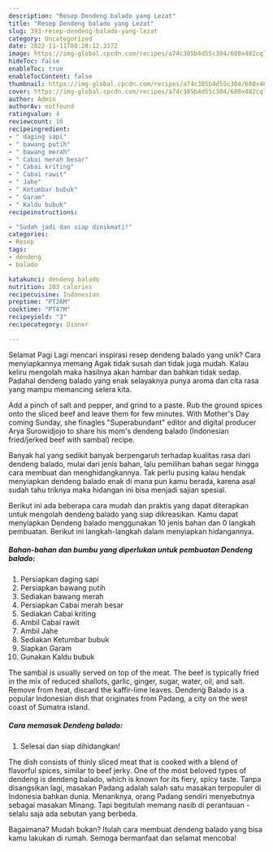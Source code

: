 ```yaml
---
description: "Resep Dendeng balado yang Lezat"
title: "Resep Dendeng balado yang Lezat"
slug: 393-resep-dendeng-balado-yang-lezat
category: Uncategorized
date: 2022-11-11T00:28:12.337Z
image: https://img-global.cpcdn.com/recipes/a74c385b4d55c304/680x482cq70/dendeng-balado-foto-resep-utama.jpg
hideToc: false
enableToc: true
enableTocContent: false
thumbnail: https://img-global.cpcdn.com/recipes/a74c385b4d55c304/680x482cq70/dendeng-balado-foto-resep-utama.jpg
cover: https://img-global.cpcdn.com/recipes/a74c385b4d55c304/680x482cq70/dendeng-balado-foto-resep-utama.jpg
author: Admin
authorAv: notfound
ratingvalue: 4
reviewcount: 16
recipeingredient:
- " daging sapi"
- " bawang putih"
- " bawang merah"
- " Cabai merah besar"
- " Cabai kriting"
- " Cabai rawit"
- " Jahe"
- " Ketumbar bubuk"
- " Garam"
- " Kaldu bubuk"
recipeinstructions:

- "Sudah jadi dan siap dinikmati!"
categories:
- Resep
tags:
- dendeng
- balado

katakunci: dendeng balado 
nutrition: 203 calories
recipecuisine: Indonesian
preptime: "PT26M"
cooktime: "PT47M"
recipeyield: "3"
recipecategory: Dinner

---
```



Selamat Pagi Lagi mencari inspirasi resep dendeng balado yang unik? Cara menyiapkannya memang Agak tidak susah dan tidak juga mudah. Kalau keliru mengolah maka hasilnya akan hambar dan bahkan tidak sedap. Padahal dendeng balado yang enak selayaknya punya aroma dan cita rasa yang mampu memancing selera kita.


Add a pinch of salt and pepper, and grind to a paste. Rub the ground spices onto the sliced beef and leave them for few minutes. With Mother&#39;s Day coming Sunday, she finagles &#34;Superabundant&#34; editor and digital producer Arya Surowidjojo to share his mom&#39;s dendeng balado (Indonesian fried/jerked beef with sambal) recipe.

Banyak hal yang sedikit banyak berpengaruh terhadap kualitas rasa dari dendeng balado, mulai dari jenis bahan, lalu pemilihan bahan segar hingga cara membuat dan menghidangkannya. Tak perlu pusing kalau hendak menyiapkan dendeng balado enak di mana pun kamu berada, karena asal sudah tahu triknya maka hidangan ini bisa menjadi sajian spesial.


Berikut ini ada beberapa cara mudah dan praktis yang dapat diterapkan untuk mengolah dendeng balado yang siap dikreasikan. Kamu dapat menyiapkan Dendeng balado menggunakan 10 jenis bahan dan 0 langkah pembuatan. Berikut ini langkah-langkah dalam menyiapkan hidangannya.

<!--inarticleads1-->

##### Bahan-bahan dan bumbu yang diperlukan untuk pembuatan Dendeng balado:

1. Persiapkan  daging sapi
1. Persiapkan  bawang putih
1. Sediakan  bawang merah
1. Persiapkan  Cabai merah besar
1. Sediakan  Cabai kriting
1. Ambil  Cabai rawit
1. Ambil  Jahe
1. Sediakan  Ketumbar bubuk
1. Siapkan  Garam
1. Gunakan  Kaldu bubuk


The sambal is usually served on top of the meat. The beef is typically fried in the mix of reduced shallots, garlic, ginger, sugar, water, oil, and salt. Remove from heat, discard the kaffir-lime leaves. Dendeng Balado is a popular Indonesian dish that originates from Padang, a city on the west coast of Sumatra island. 

<!--inarticleads2-->

##### Cara memasak Dendeng balado:


1. Selesai dan siap dihidangkan!

The dish consists of thinly sliced meat that is cooked with a blend of flavorful spices, similar to beef jerky. One of the most beloved types of dendeng is dendeng balado, which is known for its fiery, spicy taste. Tanpa disangsikan lagi, masakan Padang adalah salah satu masakan terpopuler di Indonesia bahkan dunia. Menariknya, orang Padang sendiri menyebutnya sebagai masakan Minang. Tapi begitulah memang nasib di perantauan - selalu saja ada sebutan yang berbeda. 

Bagaimana? Mudah bukan? Itulah cara membuat dendeng balado yang bisa kamu lakukan di rumah. Semoga bermanfaat dan selamat mencoba!
